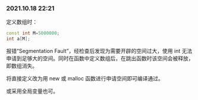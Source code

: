 ### 2021.10.18 22:21

定义数组时：

```C++
const int M=5000000;
int a[M];
```

报错“Segmentation Fault”，经检查后发现为需要开辟的空间过大，使用 int 无法申请到足够大的空间。同时在函数中定义数组后，在跳出函数时该空间会被释放，即数组消失。

将直接定义改为用 new 或 malloc 函数进行申请空间即可编译通过。

或采用全局变量也可。
